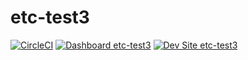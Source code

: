 # etc-test3

[![CircleCI](https://circleci.com/gh/thinkshout/etc-test3.svg?style=shield)](https://circleci.com/gh/thinkshout/etc-test3)
[![Dashboard etc-test3](https://img.shields.io/badge/dashboard-etc_test3-yellow.svg)](https://dashboard.pantheon.io/sites/202e3233-701a-4cf9-8691-f72d2af5bfff#dev/code)
[![Dev Site etc-test3](https://img.shields.io/badge/site-etc_test3-blue.svg)](http://dev-etc-test3.pantheonsite.io/)
